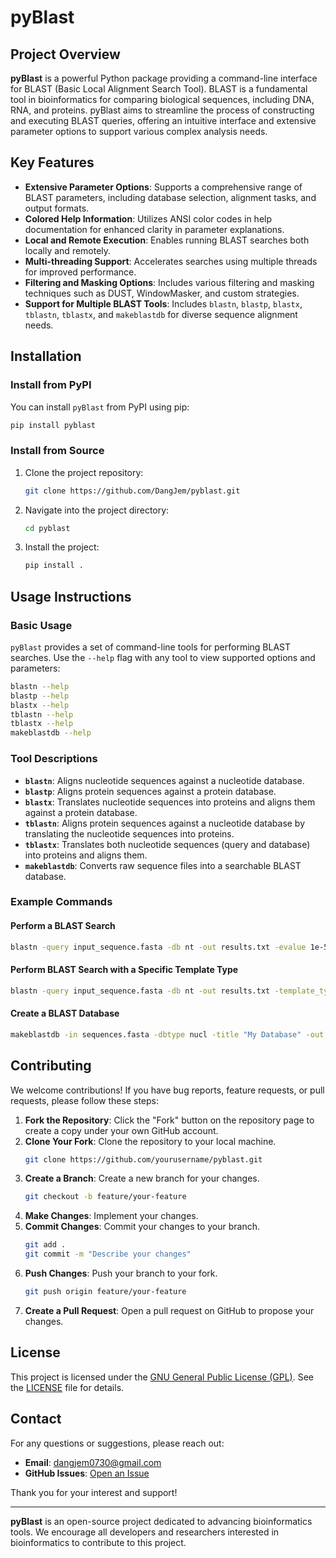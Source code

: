 # pyBlast

## Project Overview

**pyBlast** is a powerful Python package providing a command-line interface for BLAST (Basic Local Alignment Search Tool). BLAST is a fundamental tool in bioinformatics for comparing biological sequences, including DNA, RNA, and proteins. pyBlast aims to streamline the process of constructing and executing BLAST queries, offering an intuitive interface and extensive parameter options to support various complex analysis needs.

## Key Features

- **Extensive Parameter Options**: Supports a comprehensive range of BLAST parameters, including database selection, alignment tasks, and output formats.
- **Colored Help Information**: Utilizes ANSI color codes in help documentation for enhanced clarity in parameter explanations.
- **Local and Remote Execution**: Enables running BLAST searches both locally and remotely.
- **Multi-threading Support**: Accelerates searches using multiple threads for improved performance.
- **Filtering and Masking Options**: Includes various filtering and masking techniques such as DUST, WindowMasker, and custom strategies.
- **Support for Multiple BLAST Tools**: Includes `blastn`, `blastp`, `blastx`, `tblastn`, `tblastx`, and `makeblastdb` for diverse sequence alignment needs.

## Installation

### Install from PyPI

You can install `pyBlast` from PyPI using pip:

```bash
pip install pyblast
```

### Install from Source

1. Clone the project repository:

    ```bash
    git clone https://github.com/DangJem/pyblast.git
    ```

2. Navigate into the project directory:

    ```bash
    cd pyblast
    ```

3. Install the project:

    ```bash
    pip install .
    ```

## Usage Instructions

### Basic Usage

`pyBlast` provides a set of command-line tools for performing BLAST searches. Use the `--help` flag with any tool to view supported options and parameters:

```bash
blastn --help
blastp --help
blastx --help
tblastn --help
tblastx --help
makeblastdb --help
```

### Tool Descriptions

- **`blastn`**: Aligns nucleotide sequences against a nucleotide database.
- **`blastp`**: Aligns protein sequences against a protein database.
- **`blastx`**: Translates nucleotide sequences into proteins and aligns them against a protein database.
- **`tblastn`**: Aligns protein sequences against a nucleotide database by translating the nucleotide sequences into proteins.
- **`tblastx`**: Translates both nucleotide sequences (query and database) into proteins and aligns them.
- **`makeblastdb`**: Converts raw sequence files into a searchable BLAST database.

### Example Commands

#### Perform a BLAST Search

```bash
blastn -query input_sequence.fasta -db nt -out results.txt -evalue 1e-5 -num_threads 4
```

#### Perform BLAST Search with a Specific Template Type

```bash
blastn -query input_sequence.fasta -db nt -out results.txt -template_type discontiguous -template_length 20
```

#### Create a BLAST Database

```bash
makeblastdb -in sequences.fasta -dbtype nucl -title "My Database" -out my_database
```

## Contributing

We welcome contributions! If you have bug reports, feature requests, or pull requests, please follow these steps:

1. **Fork the Repository**: Click the "Fork" button on the repository page to create a copy under your own GitHub account.
2. **Clone Your Fork**: Clone the repository to your local machine.
    ```bash
    git clone https://github.com/yourusername/pyblast.git
    ```
3. **Create a Branch**: Create a new branch for your changes.
    ```bash
    git checkout -b feature/your-feature
    ```
4. **Make Changes**: Implement your changes.
5. **Commit Changes**: Commit your changes to your branch.
    ```bash
    git add .
    git commit -m "Describe your changes"
    ```
6. **Push Changes**: Push your branch to your fork.
    ```bash
    git push origin feature/your-feature
    ```
7. **Create a Pull Request**: Open a pull request on GitHub to propose your changes.

## License

This project is licensed under the [GNU General Public License (GPL)](LICENSE). See the [LICENSE](LICENSE) file for details.

## Contact

For any questions or suggestions, please reach out:

- **Email**: dangjem0730@gmail.com
- **GitHub Issues**: [Open an Issue](https://github.com/DangJem/pyblast/issues)

Thank you for your interest and support!

---

**pyBlast** is an open-source project dedicated to advancing bioinformatics tools. We encourage all developers and researchers interested in bioinformatics to contribute to this project.
